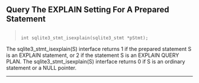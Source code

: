 ## Query The EXPLAIN Setting For A Prepared Statement




> ```
> 
> int sqlite3_stmt_isexplain(sqlite3_stmt *pStmt);
> 
> ```



The sqlite3\_stmt\_isexplain(S) interface returns 1 if the
prepared statement S is an EXPLAIN statement, or 2 if the
statement S is an EXPLAIN QUERY PLAN.
The sqlite3\_stmt\_isexplain(S) interface returns 0 if S is
an ordinary statement or a NULL pointer.




---


